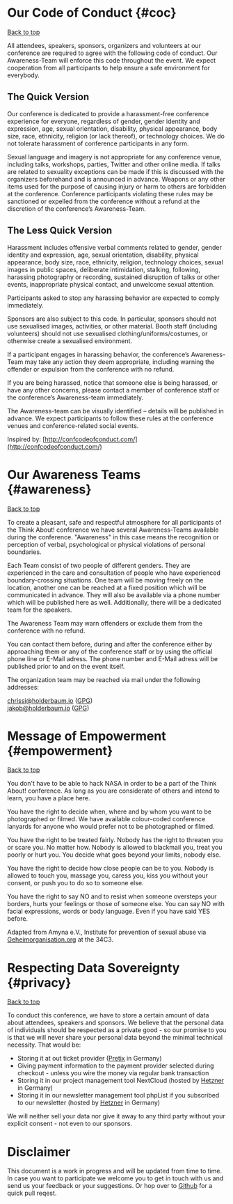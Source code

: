 # Our Code of Conduct {#coc}

[Back to top](#)

All attendees, speakers, sponsors, organizers and volunteers at our conference
are required to agree with the following code of conduct. Our Awareness-Team
will enforce this code throughout the event. We expect cooperation from all
participants to help ensure a safe environment for everybody.

## The Quick Version

Our conference is dedicated to provide a harassment-free conference experience
for everyone, regardless of gender, gender identity and expression, age, sexual
orientation, disability, physical appearance, body size, race, ethnicity,
religion (or lack thereof), or technology choices. We do not tolerate
harassment of conference participants in any form.

Sexual language and imagery is not appropriate for any conference venue,
including talks, workshops, parties, Twitter and other online media. If talks
are related to sexuality exceptions can be made if this is discussed with the
organizers beforehand and is announced in advance. Weapons or any other items
used for the purpose of causing injury or harm to others are forbidden at the
conference. Conference participants violating these rules may be sanctioned or
expelled from the conference without a refund at the discretion of the
conference’s Awareness-Team.

## The Less Quick Version

Harassment includes offensive verbal comments related to gender, gender
identity and expression, age, sexual orientation, disability, physical
appearance, body size, race, ethnicity, religion, technology choices, sexual
images in public spaces, deliberate intimidation, stalking, following,
harassing photography or recording, sustained disruption of talks or other
events, inappropriate physical contact, and unwelcome sexual attention.

Participants asked to stop any harassing behavior are expected to comply
immediately.

Sponsors are also subject to this code. In particular, sponsors should not use
sexualised images, activities, or other material. Booth staff (including
volunteers) should not use sexualised clothing/uniforms/costumes, or otherwise
create a sexualised environment.

If a participant engages in harassing behavior, the conference’s Awareness-Team
may take any action they deem appropriate, including warning the offender or
expulsion from the conference with no refund.

If you are being harassed, notice that someone else is being harassed, or have
any other concerns, please contact a member of conference staff or the
conference’s Awareness-team immediately.

The Awareness-team can be visually identified – details will be published in
advance. We expect participants to follow these rules at the conference venues
and conference-related social events.

Inspired by: [http://confcodeofconduct.com/](http://confcodeofconduct.com/)

# Our Awareness Teams {#awareness}

[Back to top](#)

To create a pleasant, safe and respectful atmosphere for all participants of
the Think About! conference we have several Awareness-Teams available during
the conference. "Awareness" in this case means the recognition or perception of
verbal, psychological or physical violations of personal boundaries.

Each Team consist of two people of different genders. They are experienced in
the care and consultation of people who have experienced boundary-crossing
situations. One team will be moving freely on the location, another one can be
reached at a fixed position which will be communicated in advance. They will
also be available via a phone number which will be published here as well.
Additionally, there will be a dedicated team for the speakers.

The Awareness Team may warn offenders or exclude them from the conference with
no refund.

You can contact them before, during and after the conference either by
approaching them or any of the conference staff or by using the official phone
line or E-Mail adress. The phone number and E-Mail adress will be published
prior to and on the event itself.

The organization team may be reached via mail under the following addresses:

[chrissi@holderbaum.io](mailto:chrissi@holderbaum.io) ([GPG](/assets/chrissi.asc))  
[jakob@holderbaum.io](mailto:jakob@holderbaum.io) ([GPG](/assets/jakob.asc))  

# Message of Empowerment {#empowerment}

[Back to top](#)

You don't have to be able to hack NASA in order to be a part of the Think
About! conference. As long as you are considerate of others and intend to
learn, you have a place here.

You have the right to decide when, where and by whom you want to be
photographed or filmed. We have available colour-coded conference lanyards for
anyone who would prefer not to be photographed or filmed.

You have the right to be treated fairly. Nobody has the right to threaten you
or scare you. No matter how. Nobody is allowed to blackmail you, treat you
poorly or hurt you. You decide what goes beyond your limits, nobody else.

You have the right to decide how close people can be to you. Nobody is allowed
to touch you, massage you, caress you, kiss you without your consent, or push
you to do so to someone else.

You have the right to say NO and to resist when someone oversteps your borders,
hurts your feelings or those of someone else. You can say NO with facial
expressions, words or body language. Even if you have said YES before.

Adapted from Amyna e.V., Institute for prevention of sexual abuse via
[Geheimorganisation.org](http://diversity.geheim.org/) at the 34C3.

# Respecting Data Sovereignty {#privacy}

[Back to top](#)

To conduct this conference, we have to store a certain amount of data about
attendees, speakers and sponsors. We believe that the personal data of
individuals should be respected as a private good - so our promise to you is
that we will never share your personal data beyond the minimal technical
necessity. That would be:

* Storing it at out ticket provider ([Pretix](https://pretix.eu) in Germany)
* Giving payment information to the payment provider selected during checkout
  \- unless you wire the money via regular bank transaction
* Storing it in our project management tool NextCloud (hosted by
  [Hetzner](https://hetzner.de) in Germany)
* Storing it in our newsletter management tool phpList if you subscribed to
  our newsletter (hosted by [Hetzner](https://hetzner.de) in Germany)

We will neither sell your data nor give it away to any third party without your explicit consent - not even to our sponsors.

# Disclaimer

This document is a work in progress and will be updated from time to time. In
case you want to participate we welcome you to get in touch with us and send us
your feedback or your suggestions. Or hop over to
[Github](https://github.com/holderbaum-io/think-about-website/blob/master/source/_codeofconduct.markdown)
for a quick pull reqest.
